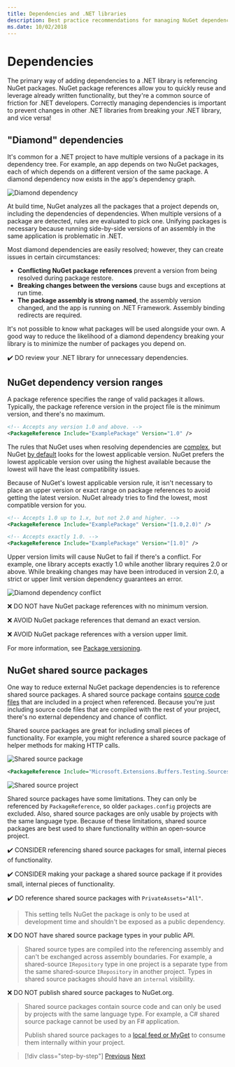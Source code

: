 ```yaml
---
title: Dependencies and .NET libraries
description: Best practice recommendations for managing NuGet dependencies in .NET libraries.
ms.date: 10/02/2018
---
```

# Dependencies

The primary way of adding dependencies to a .NET library is referencing NuGet packages. NuGet package references allow you to quickly reuse and leverage already written functionality, but they're a common source of friction for .NET developers. Correctly managing dependencies is important to prevent changes in other .NET libraries from breaking your .NET library, and vice versa!

## "Diamond" dependencies

It's common for a .NET project to have multiple versions of a package in its dependency tree. For example, an app depends on two NuGet packages, each of which depends on a different version of the same package. A diamond dependency now exists in the app's dependency graph.

![Diamond dependency](./media/dependencies/diamond-dependency.png)

At build time, NuGet analyzes all the packages that a project depends on, including the dependencies of dependencies. When multiple versions of a package are detected, rules are evaluated to pick one. Unifying packages is necessary because running side-by-side versions of an assembly in the same application is problematic in .NET.

Most diamond dependencies are easily resolved; however, they can create issues in certain circumstances:

- **Conflicting NuGet package references** prevent a version from being resolved during package restore.
- **Breaking changes between the versions** cause bugs and exceptions at run time.
- **The package assembly is strong named**, the assembly version changed, and the app is running on .NET Framework. Assembly binding redirects are required.

It's not possible to know what packages will be used alongside your own. A good way to reduce the likelihood of a diamond dependency breaking your library is to minimize the number of packages you depend on.

✔️ DO review your .NET library for unnecessary dependencies.

## NuGet dependency version ranges

A package reference specifies the range of valid packages it allows. Typically, the package reference version in the project file is the minimum version, and there's no maximum.

```xml
<!-- Accepts any version 1.0 and above. -->
<PackageReference Include="ExamplePackage" Version="1.0" />
```

The rules that NuGet uses when resolving dependencies are [complex](/nuget/consume-packages/dependency-resolution), but NuGet [by default](/nuget/consume-packages/install-use-packages-visual-studio#install-and-update-options) looks for the lowest applicable version. NuGet prefers the lowest applicable version over using the highest available because the lowest will have the least compatibility issues.

Because of NuGet's lowest applicable version rule, it isn't necessary to place an upper version or exact range on package references to avoid getting the latest version. NuGet already tries to find the lowest, most compatible version for you.

```xml
<!-- Accepts 1.0 up to 1.x, but not 2.0 and higher. -->
<PackageReference Include="ExamplePackage" Version="[1.0,2.0)" />

<!-- Accepts exactly 1.0. -->
<PackageReference Include="ExamplePackage" Version="[1.0]" />
```

Upper version limits will cause NuGet to fail if there's a conflict. For example, one library accepts exactly 1.0 while another library requires 2.0 or above. While breaking changes may have been introduced in version 2.0, a strict or upper limit version dependency guarantees an error.

![Diamond dependency conflict](./media/dependencies/diamond-dependency-conflict.png)

❌ DO NOT have NuGet package references with no minimum version.

❌ AVOID NuGet package references that demand an exact version.

❌ AVOID NuGet package references with a version upper limit.

For more information, see [Package versioning](/nuget/concepts/package-versioning).

## NuGet shared source packages

One way to reduce external NuGet package dependencies is to reference shared source packages. A shared source package contains [source code files](/nuget/reference/nuspec#including-content-files) that are included in a project when referenced. Because you're just including source code files that are compiled with the rest of your project, there's no external dependency and chance of conflict.

Shared source packages are great for including small pieces of functionality. For example, you might reference a shared source package of helper methods for making HTTP calls.

![Shared source package](./media/dependencies/shared-source-package.png)

```xml
<PackageReference Include="Microsoft.Extensions.Buffers.Testing.Sources" PrivateAssets="All" Version="1.0" />
```

![Shared source project](./media/dependencies/shared-source-project.png)

Shared source packages have some limitations. They can only be referenced by `PackageReference`, so older `packages.config` projects are excluded. Also, shared source packages are only usable by projects with the same language type. Because of these limitations, shared source packages are best used to share functionality within an open-source project.

✔️ CONSIDER referencing shared source packages for small, internal pieces of functionality.

✔️ CONSIDER making your package a shared source package if it provides small, internal pieces of functionality.

✔️ DO reference shared source packages with `PrivateAssets="All"`.

> This setting tells NuGet the package is only to be used at development time and shouldn't be exposed as a public dependency.

❌ DO NOT have shared source package types in your public API.

> Shared source types are compiled into the referencing assembly and can't be exchanged across assembly boundaries. For example, a shared-source `IRepository` type in one project is a separate type from the same shared-source `IRepository` in another project. Types in shared source packages should have an `internal` visibility.

❌ DO NOT publish shared source packages to NuGet.org.

> Shared source packages contain source code and can only be used by projects with the same language type. For example, a C# shared source package cannot be used by an F# application.
>
> Publish shared source packages to a [local feed or MyGet](./publish-nuget-package.md) to consume them internally within your project.

>[!div class="step-by-step"]
>[Previous](nuget.md)
>[Next](sourcelink.md)
